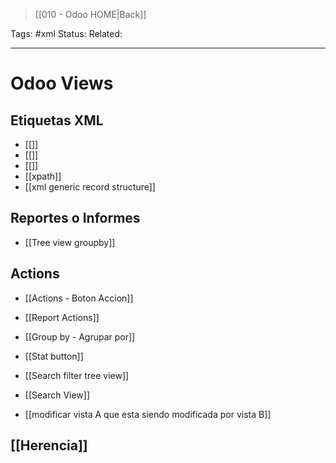 > [[010 - Odoo HOME|Back]]

Tags: #xml
Status: 
Related: 

___

# Odoo Views

## Etiquetas XML

- [[<attributes>]]
- [[<field>]]
- [[<t>]]
- [[xpath]]
- [[xml generic record structure]]

## Reportes o Informes

- [[Tree view groupby]]

## Actions

- [[Actions - Boton Accion]]
- [[Report Actions]]


- [[Group by - Agrupar por]]
- [[Stat button]]

- [[Search filter tree view]]
- [[Search View]]
  
- [[modificar vista A que esta siendo modificada por vista B]]

## [[Herencia]]
